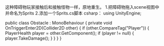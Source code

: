 这种障碍物玩家接触后和接触怪物一样，原地重生。
1.把障碍物拖入scene视图中并命名为Sprits
2.添加一个Sprits.cs脚本
  csharp：
  using UnityEngine;

public class Obstacle : MonoBehaviour
{
    private void OnTriggerEnter2D(Collider2D other)
    {
        if (other.CompareTag("Player"))
        {
            PlayerHealth player = other.GetComponent<PlayerHealth>();
            if (player != null)
            {
                player.TakeDamage();
            }
        }
    }
}
